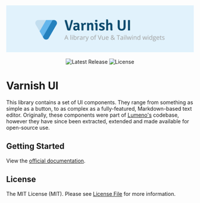 <!-- Banner -->
<p align="center">
    <a href="https://varnish.caneara.com">
        <img src="docs/public/banner.png" />
    </a>
</p>

<!-- Badges -->
<p align="center">
    <img src="https://img.shields.io/npm/v/@caneara/varnish.svg" alt="Latest Release" />
    <img src="https://img.shields.io/npm/l/@caneara/varnish.svg" alt="License" />
</p>

# Varnish UI

This library contains a set of UI components. They range from something as simple as a button, to as complex as a fully-featured, Markdown-based text editor. Originally, these components were part of [Lumeno's](https://lumeno.dev) codebase, however they have since been extracted, extended and made available for open-source use.

## Getting Started

View the [official documentation](https://varnish.caneara.com).

## License

The MIT License (MIT). Please see [License File](LICENSE.md) for more information.
